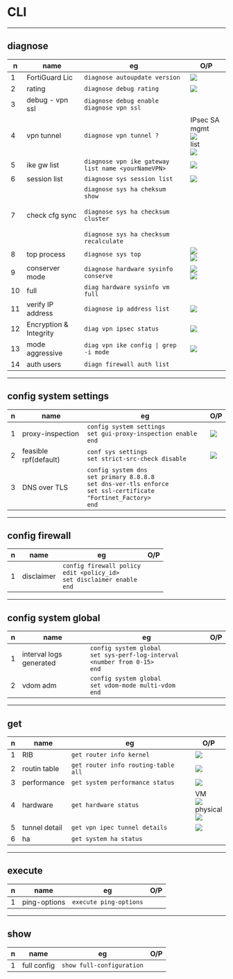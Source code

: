 # CLI

---

## diagnose
|n|name|eg|O/P|
|-|----|--|---|
|1|FortiGuard Lic|`diagnose autoupdate version`|<img src="https://i.imgur.com/ICUxAP6.png">|
|2|rating|`diagnose debug rating`|<img src="https://i.imgur.com/G6iMJD3.png">|
|3|debug - vpn ssl|`diagnose debug enable`<br/>`diagnose vpn ssl`|
|4|vpn tunnel|`diagnose vpn tunnel ?`|IPsec SA mgmt<br/><img src="https://i.imgur.com/m0LrgRy.png"><br/>list<br/><img src="https://i.imgur.com/NtxbOz0.png">|
|5|ike gw list|`diagnose vpn ike gateway list name <yourNameVPN>`|<img src="https://i.imgur.com/L9hSQwj.png">|
|6|session list|`diagnose sys session list`|<img src="https://i.imgur.com/laGJQzX.png">|
|7|check cfg sync|`diagnose sys ha cheksum show`<br/><br/>`diagnose sys ha checksum cluster`<br/><br/>`diagnose sys ha checksum recalculate`|
|8|top process|`diagnose sys top`|<img src="https://i.imgur.com/aQc7a0E.png"><br/><img src="https://i.imgur.com/xqSdhtq.png">|
|9|conserver mode|`diagnose hardware sysinfo conserve`|<img src="https://i.imgur.com/83j07XY.png"><br/><img src="https://i.imgur.com/bbrgLq8.png">|
|10|full|`diag hardware sysinfo vm full`|
|11|verify IP address|`diagnose ip address list`|<img src="https://i.imgur.com/2PLtyEz.png">|
|12|Encryption & Integrity|`diag vpn ipsec status`|<img src="https://github.com/pc-aide/FCP-SO/blob/main/CLI/diag%20vpn%20ipsec%20status.png?raw=true">|
|13|mode aggressive|`diag vpn ike config \| grep -i mode`|<img src="https://github.com/pc-aide/FCP-SO/blob/main/CLI/mode%20aggressive.png">|
|14|auth users|`diagn firewall auth list`|

---

## config system settings
|n|name|eg|O/P|
|-|----|--|---|
|1|proxy-inspection|`config system settings`<br/>`set gui-proxy-inspection enable`<br/>`end`|<img src="https://i.imgur.com/Fp3YBoR.png">|
|2|feasible rpf(default)|`conf sys settings`<br/>`set strict-src-check disable`|<img src="https://i.imgur.com/q6xaAmR.png">|
|3|DNS over TLS|`config system dns`<br/>`set primary 8.8.8.8`<br/>`set dns-ver-tls enforce`<br/>`set ssl-certificate "Fortinet_Factory>`<br/>`end`|

---
## config firewall
|n|name|eg|O/P|
|-|----|--|---|
|1|disclaimer|`config firewall policy`<br/>`edit <policy_id>`<br/>`set disclaimer enable`<br/>`end`|

---

## config system global
|n|name|eg|O/P|
|-|----|--|---|
|1|interval logs generated|`config system global`<br/>`set sys-perf-log-interval <number from 0-15>`<br/>`end`|
|2|vdom adm|`config system global`<br/>`set vdom-mode multi-vdom`<br/>`end`|

---

## get
|n|name|eg|O/P|
|-|----|--|---|
|1|RIB|`get router info kernel`|<img src="https://i.imgur.com/a6eLnVV.png">|
|2|routin table|`get router info routing-table all`|<img src="https://i.imgur.com/16ilDvN.png">|
|3|performance|`get system performance status`|<img src="https://i.imgur.com/mP2KGfp.png">|
|4|hardware|`get hardware status`|VM<br/><img src="https://i.imgur.com/bLZ9jv5.png"><br/>physical<br/><img src="https://i.imgur.com/uQAg0CV.png">|
|5|tunnel detail|`get vpn ipec tunnel details`|<img src="https://i.imgur.com/qeuKJk9.png">|
|6|ha|`get system ha status`|


---

## execute
|n|name|eg|O/P|
|-|----|--|---|
|1|ping-options|`execute ping-options`||

---

## show
|n|name|eg|O/P|
|-|----|--|---|
|1|full config|`show full-configuration`|
